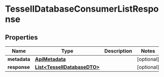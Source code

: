 

# TessellDatabaseConsumerListResponse


## Properties

Name | Type | Description | Notes
------------ | ------------- | ------------- | -------------
**metadata** | [**ApiMetadata**](ApiMetadata.md) |  |  [optional]
**response** | [**List&lt;TessellDatabaseDTO&gt;**](TessellDatabaseDTO.md) |  |  [optional]



